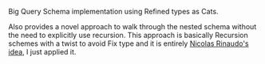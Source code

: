 Big Query Schema implementation using Refined types as Cats.

Also provides a novel approach to walk through the nested schema without the need to explicitly use recursion. 
This approach is basically Recursion schemes with a twist to avoid Fix type and it is entirely [Nicolas Rinaudo's idea](https://twitter.com/NicolasRinaudo/status/1273938027782508545), I just applied it.